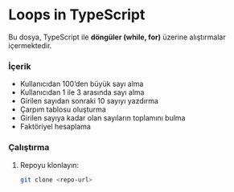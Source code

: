 # Loops in TypeScript

Bu dosya, TypeScript ile **döngüler (while, for)** üzerine alıştırmalar içermektedir.  

### İçerik
- Kullanıcıdan 100’den büyük sayı alma  
- Kullanıcıdan 1 ile 3 arasında sayı alma  
- Girilen sayıdan sonraki 10 sayıyı yazdırma  
- Çarpım tablosu oluşturma  
- Girilen sayıya kadar olan sayıların toplamını bulma  
- Faktöriyel hesaplama  

### Çalıştırma
1. Repoyu klonlayın:
   ```bash
   git clone <repo-url>
